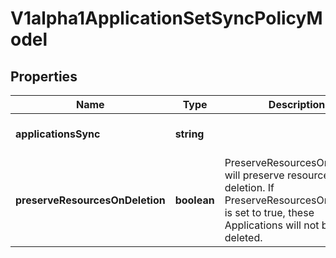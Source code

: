 # V1alpha1ApplicationSetSyncPolicyModel

## Properties

Name | Type | Description | Notes
------------ | ------------- | ------------- | -------------
**applicationsSync** | **string** |  | [optional] [default to undefined]
**preserveResourcesOnDeletion** | **boolean** | PreserveResourcesOnDeletion will preserve resources on deletion. If PreserveResourcesOnDeletion is set to true, these Applications will not be deleted. | [optional] [default to undefined]


